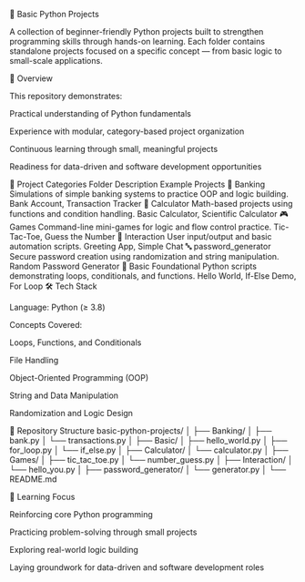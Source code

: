 🐍 Basic Python Projects

A collection of beginner-friendly Python projects built to strengthen programming skills through hands-on learning.
Each folder contains standalone projects focused on a specific concept — from basic logic to small-scale applications.

🌟 Overview

This repository demonstrates:

Practical understanding of Python fundamentals

Experience with modular, category-based project organization

Continuous learning through small, meaningful projects

Readiness for data-driven and software development opportunities

🧩 Project Categories
Folder	Description	Example Projects
🏦 Banking	Simulations of simple banking systems to practice OOP and logic building.	Bank Account, Transaction Tracker
🧮 Calculator	Math-based projects using functions and condition handling.	Basic Calculator, Scientific Calculator
🎮 Games	Command-line mini-games for logic and flow control practice.	Tic-Tac-Toe, Guess the Number
💬 Interaction	User input/output and basic automation scripts.	Greeting App, Simple Chat
🔤 password_generator	Secure password creation using randomization and string manipulation.	Random Password Generator
📘 Basic	Foundational Python scripts demonstrating loops, conditionals, and functions.	Hello World, If-Else Demo, For Loop
🛠️ Tech Stack

Language: Python (≥ 3.8)

Concepts Covered:

Loops, Functions, and Conditionals

File Handling

Object-Oriented Programming (OOP)

String and Data Manipulation

Randomization and Logic Design

📁 Repository Structure
basic-python-projects/
│
├── Banking/
│   ├── bank.py
│   └── transactions.py
│
├── Basic/
│   ├── hello_world.py
│   ├── for_loop.py
│   └── if_else.py
│
├── Calculator/
│   └── calculator.py
│
├── Games/
│   ├── tic_tac_toe.py
│   └── number_guess.py
│
├── Interaction/
│   └── hello_you.py
│
├── password_generator/
│   └── generator.py
│
└── README.md

🌱 Learning Focus

Reinforcing core Python programming

Practicing problem-solving through small projects

Exploring real-world logic building

Laying groundwork for data-driven and software development roles
